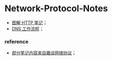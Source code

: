 # Network-Protocol-Notes

- [图解 HTTP 笔记](https://github.com/martin-1992/Network-Protocol-Notes/tree/master/http_notebook)；
- [DNS 工作流程](https://github.com/martin-1992/Network-Protocol-Notes/tree/master/DNS%20%E5%B7%A5%E4%BD%9C%E6%B5%81%E7%A8%8B)；

### reference

- [部分笔记内容来自趣谈网络协议](https://time.geekbang.org/column/intro/85)；
